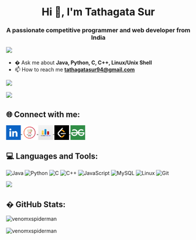 <h1 align="center">Hi 👋, I'm Tathagata Sur</h1>
<h3 align="center">A passionate competitive programmer and web developer from India</h3>

<img src="https://user-images.githubusercontent.com/73097560/115834477-dbab4500-a447-11eb-908a-139a6edaec5c.gif">

- � Ask me about **Java, Python, C, C++, Linux/Unix Shell**
- 📫 How to reach me **tathagatasur94@gmail.com**

![](https://komarev.com/ghpvc/?username=venomxspiderman&color=447ff7&label=Visitor+count)

<img src="https://user-images.githubusercontent.com/73097560/115834477-dbab4500-a447-11eb-908a-139a6edaec5c.gif">

## 🌐 Connect with me:
<p align="left">
  <a href="https://linkedin.com/in/tathagata06" target="blank">
    <img align="center" src="LD.png" alt="tathagata sur linkedin" height="40" width="40" />
  </a>
  <a href="https://www.codechef.com/users/logan006" target="blank">
    <img align="center" src="CC.png" alt="logan006 codechef" height="40" width="40" />
  </a>
  <a href="https://codeforces.com/profile/halfblood007" target="blank">
    <img align="center" src="CF.jpg" alt="halfblood007 codeforces" height="40" width="40" />
  </a>
  <a href="https://www.leetcode.com/venomxspiderman" target="blank">
    <img align="center" src="LC.png" alt="venomxspiderman leetcode" height="40" width="40" />
  </a>
  <a href="https://www.geeksforgeeks.org/user/bayernchai8rg/" target="blank">
    <img align="center" src="gfg.jpeg" alt="bayernchai8rg geeksforgeeks" height="40" width="40" />
  </a>
</p>

## 💻 Languages and Tools:
![Java](https://img.shields.io/badge/java-%23ED8B00.svg?style=for-the-badge&logo=java&logoColor=white) 
![Python](https://img.shields.io/badge/python-3670A0?style=for-the-badge&logo=python&logoColor=ffdd54) 
![C](https://img.shields.io/badge/c-%2300599C.svg?style=for-the-badge&logo=c&logoColor=white) 
![C++](https://img.shields.io/badge/c++-%2300599C.svg?style=for-the-badge&logo=cplusplus&logoColor=white) 
![JavaScript](https://img.shields.io/badge/javascript-%23323330.svg?style=for-the-badge&logo=javascript&logoColor=%23F7DF1E)
![MySQL](https://img.shields.io/badge/mysql-%2300f.svg?style=for-the-badge&logo=mysql&logoColor=white) 
![Linux](https://img.shields.io/badge/Linux-FCC624?style=for-the-badge&logo=linux&logoColor=black) 
![Git](https://img.shields.io/badge/git-%23F05033.svg?style=for-the-badge&logo=git&logoColor=white)
<!-- ![CSS3](https://img.shields.io/badge/css3-%231572B6.svg?style=for-the-badge&logo=css3&logoColor=white)
![SASS](https://img.shields.io/badge/SASS-hotpink.svg?style=for-the-badge&logo=SASS&logoColor=white) 
![TailwindCSS](https://img.shields.io/badge/tailwindcss-%2338B2AC.svg?style=for-the-badge&logo=tailwind-css&logoColor=white) -->

<img src="https://user-images.githubusercontent.com/73097560/115834477-dbab4500-a447-11eb-908a-139a6edaec5c.gif">

## � GitHub Stats:
<p align="left">
  <img align="left" src="https://github-readme-stats.vercel.app/api/top-langs?username=venomxspiderman&show_icons=true&locale=en&layout=compact" alt="venomxspiderman" />
</p>

<p>&nbsp;</p>

<p align="left">
  <img align="center" src="https://github-readme-stats.vercel.app/api?username=venomxspiderman&show_icons=true&locale=en" alt="venomxspiderman" />
</p>
